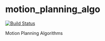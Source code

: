 # motion_planning_algo

[![Build Status](https://travis-ci.com/krunal2103/motion_planning_algo.svg?token=aytHyZDdqPEQTXqW1Ltr&branch=master)](https://travis-ci.com/krunal2103/motion_planning_algo)

Motion Planning Algorithms

